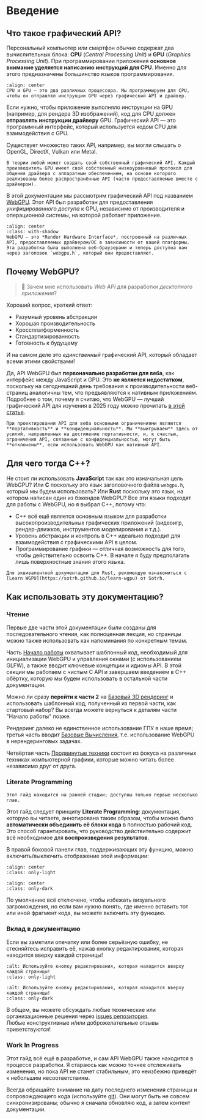 Введение
============

Что такое графический API?
-----------------------

Персональный компьютер или смартфон обычно содержат два вычислительных блока: **CPU** (*Central Processing Unit*) и **GPU** (*Graphics Processing Unit*). При программировании приложения **основное внимание уделяется написанию инструкций для CPU**. Именно для этого предназначены большинство языков программирования.

```{figure} /images/architecture-notes.png
:align: center
CPU и GPU — это два различных процессора. Мы программируем для CPU, чтобы он отправлял инструкции GPU через графический API и драйвер.
```

Если нужно, чтобы приложение выполняло инструкции на GPU (например, для рендера 3D изображений), код для CPU должен **отправлять инструкции драйверу** GPU. Графический API — это программный интерфейс, который используется кодом CPU для взаимодействия с GPU.

Существует множество таких API, например, вы могли слышать о OpenGL, DirectX, Vulkan или Metal.

```{tip}
В теории любой может создать свой собственный графический API. Каждый производитель GPU имеет свой собственный низкоуровневый протокол для общения драйвера с аппаратным обеспечением, на основе которого реализованы более распространённые API (часто предоставляемые вместе с драйвером).
```

В этой документации мы рассмотрим графический API под названием [WebGPU](https://www.w3.org/TR/webgpu/). Этот API был разработан для предоставления *унифицированного доступа* к GPU, независимо от производителя и операционной системы, на которой работает приложение.

```{figure} /images/rhi.png
:align: center
:class: with-shadow
WebGPU — это *Render Hardware Interface*, построенный на различных API, предоставляемых драйвером/ОС в зависимости от вашей платформы. Эта разработка была выполнена веб-браузерами и теперь доступна нам через заголовок `webgpu.h`, который они предоставляют.
```

<!--
    The different applications running on the computer are orchestrated in the CPU space, by the Operating System.

    Some APIs are directly provided by the driver, some others are an extra programming layer (a .so or .dll shared library, or some C files that needs to be compiled with your application).
-->

Почему WebGPU?
-----------

> 🤔 Зачем мне использовать *Web API* для разработки *десктопного приложения*?

Хороший вопрос, краткий ответ:

 - Разумный уровень абстракции
 - Хорошая производительность
 - Кроссплатформенность
 - Стандартизированность
 - Готовность к будущему

И на самом деле это *единственный* графический API, который обладает всеми этими свойствами!

Да, API WebGPU был **первоначально разработан для веба**, как интерфейс между JavaScript и GPU. Это **не является недостатком**, поскольку на сегодняшний день требования к производительности веб-страниц аналогичны тем, что предъявляются к нативным приложениям. Подробнее о том, почему я считаю, что WebGPU — лучший графический API для изучения в 2025 году можно прочитать [в этой статье](appendices/teaching-native-graphics-in-2023.md).

```{note}
При проектировании API для веба основными ограничениями являются **портативность** и **конфиденциальность**. Мы **выигрываем** здесь от усилий, направленных на достижение портативности, и, к счастью, ограничения API, связанные с конфиденциальностью, могут быть **отключены**, если использовать WebGPU как нативный API.
```

Для чего тогда C++?
-------------

Не стоит ли использовать **JavaScript** так как это изначальная цель WebGPU? Или **C** поскольку это язык заголовочного файла `webgpu.h`, который мы будем использовать? Или **Rust** поскольку это язык, на котором написан один из бэкендов WebGPU? Все эти языки подходят для работы с WebGPU, но я выбрал C++, потому что:

 - C++ всё ещё является основным языком для разработки высокопроизводительных графических приложений (видеоигр, рендер-движков, инструментов моделирования и т.д.).
 - Уровень абстракции и контроль в C++ идеально подходит для взаимодействия с графическими API в целом.
 - Программирование графики — отличная возможность для того, чтобы действительно освоить C++. В начале я буду предполагать лишь поверхностные знания этого языка.

```{seealso}
Для эквивалентной документации для Rust, рекомендую ознакомиться с [Learn WGPU](https://sotrh.github.io/learn-wgpu) от Sotrh.
```

Как использовать эту документацию?
------------------------------

### Чтение

Первые две части этой документации были созданы для последовательного чтения, как полноценная лекция, но страницы можно также использовать как напоминания по конкретным темам.

Часть [Начало работы](getting-started/index.md) охватывает шаблонный код, необходимый для инициализации WebGPU и управления окнами (с использованием GLFW), а также вводит ключевые концепции и идиомы API. В этой секции мы работаем с чистым C API и завершаем введением в C++ обёртку, которую мы будем использовать в остальной части документации.

Можно ли сразу **перейти к части 2** на [Базовый 3D рендеринг](basic-3d-rendering/index.md) и использовать шаблонный код, полученный из первой части, как стартовый набор? Вы всегда можете вернуться к деталям части "Начало работы" позже.

Рендеринг далеко не единственное использование ГПУ в наше время; третья часть вводит [Базовые Вычисления](basic-compute/index.md), т.е. использование WebGPU в нерендеринговых задачах.

Четвёртая часть [Продвинутые техники](advanced-techniques/index.md) состоит из фокуса на различных техниках компьютерной графики, которые можно читать более независимо друг от друга.

### Literate Programming

```{warning}
Этот гайд находится на ранней стадии; доступны только первые несколько глав.
```

Этот гайд следует принципу **Literate Programming**: документация, которую вы читаете, аннотирована таким образом, чтобы можно было **автоматически объединить её блоки кода**  в полностью рабочий код. Это способ гарантировать, что руководство действительно содержит всё необходимое для **воспроизведения результатов**.

В правой боковой панели глав, поддерживающих эту функцию, можно включить/выключить отображение этой информации:

```{image} /images/literate-light.png
:align: center
:class: only-light
```

```{image} /images/literate-dark.png
:align: center
:class: only-dark
```

По умолчанию всё отключено, чтобы избежать визуального загромождения, но если вам нужно понять, где именно вставить тот или иной фрагмент кода, вы можете включить эту функцию.

### Вклад в документацию

Если вы заметили опечатку или более серьёзную ошибку, не стесняйтесь исправить её, нажав кнопку редактирования, которая находится вверху каждой страницы!

```{image} /images/edit-light.png
:alt: Используйте кнопку редактирования, которая находится вверху каждой страницы!
:class: only-light
```

```{image} /images/edit-dark.png
:alt: Используйте кнопку редактирования, которая находится вверху каждой страницы!
:class: only-dark
```

В общем, вы можете обсуждать любые технические или организационные решения через [issues репозитория](https://github.com/eliemichel/LearnWebGPU/issues).  
Любые конструктивные и/или доброжелательные отзывы приветствуются!

### Work In Progress

Этот гайд всё ещё в разработке, и сам API WebGPU также находится в процессе разработки. Я стараюсь как можно точнее отслеживать изменения, но пока API не станет стабильным, это неизбежно приведёт к небольшим несоответствиям.

Всегда обращайте внимание на дату последнего изменения страницы и сопровождающего кода (используйте [git](https://github.com/eliemichel/LearnWebGPU)). Они могут быть не совсем синхронизированы; обычно я сначала обновляю код, а затем контент документации.

<!--
    Cross-platform is not optional. It never really was, but since the global pandemic of 2020 it is even more important: students follow the lecture from a wide variety of devices and a teacher cannot rely on them using all the same machine from the university's lab room.
-->
